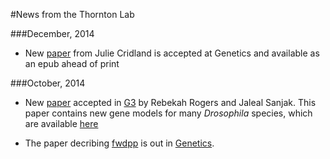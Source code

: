 #News from the Thornton Lab

###December, 2014

* New [paper](http://www.genetics.org/content/early/2014/10/20/genetics.114.170837.abstract) from Julie Cridland is accepted at Genetics and available as an epub ahead of print

###October, 2014

* New [paper](http://www.g3journal.org/content/early/2014/10/01/g3.114.013532.abstract) accepted in [G3](http://www.g3journal.org) by Rebekah Rogers and Jaleal Sanjak.  This paper contains new gene models for many _Drosophila_ species, which are available [here](http://github.com/ThorntonLab/GFF)

* The paper decribing [fwdpp](http://github.com/molpopgen/fwdpp) is out in [Genetics](http://www.genetics.org/content/198/1/157.abstract).